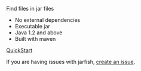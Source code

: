 Find files in jar files

  * No external dependencies
  * Executable jar
  * Java 1.2 and above
  * Built with maven


[QuickStart](Intro.md)

If you are having issues with jarfish, [create an issue](http://code.google.com/p/jarfish/issues/list).